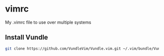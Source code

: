 # vimrc
My .vimrc file to use over multiple systems

## Install Vundle

```bash
git clone https://github.com/VundleVim/Vundle.vim.git ~/.vim/bundle/Vundle.vim
```
